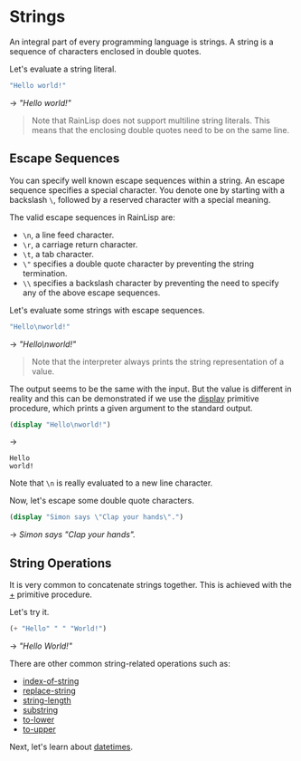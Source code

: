 ﻿# Strings
An integral part of every programming language is strings. A string is a sequence of characters enclosed in double quotes.

Let's evaluate a string literal.

```scheme
"Hello world!"
```
-> *"Hello world!"*

> Note that RainLisp does not support multiline string literals. This means that the
enclosing double quotes need to be on the same line.

## Escape Sequences
You can specify well known escape sequences within a string. An escape sequence specifies
a special character. You denote one by starting with a backslash `\`,
followed by a reserved character with a special meaning.

The valid escape sequences in RainLisp are:
- `\n`, a line feed character.
- `\r`, a carriage return character.
- `\t`, a tab character.
- `\"` specifies a double quote character by preventing the string termination.
- `\\` specifies a backslash character by preventing the need to specify any of the above escape sequences.

Let's evaluate some strings with escape sequences.

```scheme
"Hello\nworld!"
```
-> *"Hello\nworld!"*

> Note that the interpreter always prints the string representation of a value.

The output seems to be the same with the input. But the value is different in reality and this
can be demonstrated if we use the [display](../primitives/display.md) primitive procedure,
which prints a given argument to the standard output.

```scheme
(display "Hello\nworld!")
```
->
```
Hello
world!
```

Note that `\n` is really evaluated to a new line character.

Now, let's escape some double quote characters.

```scheme
(display "Simon says \"Clap your hands\".")
```
-> *Simon says "Clap your hands".*

## String Operations
It is very common to concatenate strings together. This is achieved with the [+](../primitives/plus.md) primitive procedure.

Let's try it.

```scheme
(+ "Hello" " " "World!")
```
-> *"Hello World!"*

There are other common string-related operations such as:
- [index-of-string](../primitives/index-of-string.md)
- [replace-string](../primitives/replace-string.md)
- [string-length](../primitives/string-length.md)
- [substring](../primitives/substring.md)
- [to-lower](../primitives/to-lower.md)
- [to-upper](../primitives/to-upper.md)

Next, let's learn about [datetimes](datetimes.md).
